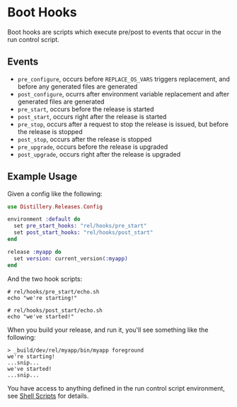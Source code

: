 # Boot Hooks

Boot hooks are scripts which execute pre/post to events that occur in the run control script.

## Events

- `pre_configure`, occurs before `REPLACE_OS_VARS` triggers replacement, and before any generated files are generated
- `post_configure`, ocurrs after environment variable replacement and after generated files are generated
- `pre_start`, occurs before the release is started
- `post_start`, occurs right after the release is started
- `pre_stop`, occurs after a request to stop the release is issued, but before the release is stopped
- `post_stop`, occurs after the release is stopped
- `pre_upgrade`, occurs before the release is upgraded
- `post_upgrade`, occurs right after the release is upgraded

## Example Usage

Given a config like the following:


```elixir
use Distillery.Releases.Config

environment :default do
  set pre_start_hooks: "rel/hooks/pre_start"
  set post_start_hooks: "rel/hooks/post_start"
end

release :myapp do
  set version: current_version(:myapp)
end
```

And the two hook scripts:

```shell
# rel/hooks/pre_start/echo.sh
echo "we're starting!"
```

```shell
# rel/hooks/post_start/echo.sh
echo "we've started!"
```

When you build your release, and run it, you'll see something
like the following:


```
> _build/dev/rel/myapp/bin/myapp foreground
we're starting!
...snip...
we've started!
...snip...
```

You have access to anything defined in the run control script environment, see [Shell Scripts](shell_scripts.md) for details.
